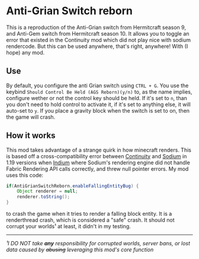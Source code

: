 # Anti-Grian Switch reborn

This is a reproduction of the Anti-Grian switch from Hermitcraft season 9, and Anti-Gem switch from Hermitcraft season 10. It allows you to toggle an error that existed in the Continuity mod which did not play nice with sodium rendercode. But this can be used anywhere, that's right, anywhere! With (I hope) any mod.

## Use

By default, you configure the anti Grian switch using `CTRL + G`. You use the keybind `Should Control Be Held (AGS Reborn)(y/n)` to, as the name implies, configure wether or not the control key should be held. If it's set to `n`, than you don't need to hold control to activate it, if it's set to anything else, it will auto-set to `y`. If you place a gravity block when the switch is set to on, then the game will crash.

## How it works

This mod takes advantage of a strange quirk in how minecraft renders. This is based off a cross-compatibility error between [Continuity](https://modrinth.com/mod/continuity) and [Sodium](https://modrinth.com/mod/sodium) in 1.19 versions when [Indium](https://modrinth.com/mod/indium) where Sodium's rendering engine did not handle Fabric Rendering API calls correctly, and threw null pointer errors. My mod uses this code:

```Java
if(AntiGrianSwitchReborn.enableFallingEntityBug) {
    Object renderer = null;
    renderer.toString();
}
```

to crash the game when it tries to render a falling block entity. It is a renderthread crash, which is considered a "safe" crash. It should not corrupt your worlds¹ at least, it didn't in my testing.

---
_¹I DO NOT take **any** responsibility for corrupted worlds, server bans, or lost data caused by ~~abusing~~ leveraging this mod's core function_

